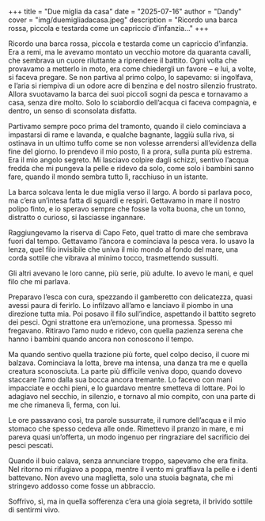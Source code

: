 +++
title = "Due miglia da casa"
date = "2025-07-16"
author = "Dandy"
cover = "img/duemigliadacasa.jpeg"
description = "Ricordo una barca rossa, piccola e testarda come un capriccio d’infanzia..."
+++

Ricordo una barca rossa, piccola e testarda come un capriccio d’infanzia. Era a remi, ma le avevamo montato un vecchio motore da quaranta cavalli,
che sembrava un cuore riluttante a riprendere il battito. Ogni volta che provavamo a metterlo in moto, era come chiedergli un favore – e lui, a volte, si faceva pregare. Se non partiva al primo colpo, lo sapevamo: si ingolfava, e l’aria si riempiva di un odore acre di benzina e del nostro silenzio frustrato. Allora svuotavamo la barca dei suoi piccoli sogni da pesca e tornavamo a casa, senza dire molto. Solo lo sciabordio dell’acqua ci faceva compagnia, e dentro, un senso di sconsolata disfatta.

Partivamo sempre poco prima del tramonto, quando il cielo cominciava a impastarsi di rame e lavanda, e qualche bagnante, laggiù sulla riva, si ostinava in un ultimo tuffo come se non volesse arrendersi all’evidenza della fine del giorno. Io prendevo il mio posto, lì a prora, sulla punta più estrema. Era il mio angolo segreto. Mi lasciavo colpire dagli schizzi, sentivo l’acqua fredda che mi pungeva la pelle e ridevo da solo, come solo i bambini sanno fare, quando il mondo sembra tutto lì, racchiuso in un istante.

La barca solcava lenta le due miglia verso il largo. A bordo si parlava poco, ma c’era un’intesa fatta di sguardi e respiri. Gettavamo in mare il nostro polipo finto, e io speravo sempre che fosse la volta buona, che un tonno, distratto o curioso, si lasciasse ingannare.

Raggiungevamo la riserva di Capo Feto, quel tratto di mare che sembrava fuori dal tempo. Gettavamo l’àncora e cominciava la pesca vera. Io usavo la lenza, quel filo invisibile che univa il mio mondo al fondo del mare, una corda sottile che vibrava al minimo tocco, trasmettendo sussulti.

Gli altri avevano le loro canne, più serie, più adulte. Io avevo le mani, e quel filo che mi parlava.

Preparavo l’esca con cura, spezzando il gamberetto con delicatezza, quasi avessi paura di ferirlo. Lo infilzavo all’amo e lanciavo il piombo in una direzione tutta mia. Poi posavo il filo sull’indice, aspettando il battito segreto dei pesci. Ogni strattone era un’emozione, una promessa. Spesso mi fregavano.
Ritiravo l’amo nudo e ridevo, con quella pazienza serena che hanno i bambini quando ancora non conoscono il tempo.

Ma quando sentivo quella trazione più forte, quel colpo deciso, il cuore mi balzava. Cominciava la lotta, breve ma intensa, una danza tra me e quella creatura sconosciuta. La parte più difficile veniva dopo, quando dovevo staccare l’amo dalla sua bocca ancora tremante. Lo facevo con mani impacciate e occhi pieni, e lo guardavo mentre smetteva di lottare. Poi lo adagiavo nel secchio, in silenzio, e tornavo al mio compito, con una parte di me che rimaneva lì, ferma, con lui.

Le ore passavano così, tra parole sussurrate, il rumore dell’acqua e il mio stomaco che spesso cedeva alle onde. Rimettevo il pranzo in mare,
e mi pareva quasi un’offerta, un modo ingenuo per ringraziare del sacrificio dei pesci pescati.

Quando il buio calava, senza annunciare troppo, sapevamo che era finita. Nel ritorno mi rifugiavo a poppa, mentre il vento mi graffiava la pelle e i denti battevano. Non avevo una maglietta, solo una stuoia bagnata, che mi stringevo addosso come fosse un abbraccio.

Soffrivo, sì, ma in quella sofferenza c’era una gioia segreta, il brivido sottile di sentirmi vivo.
